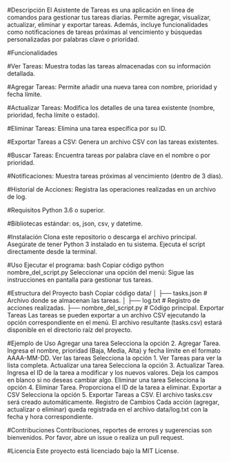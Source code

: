 #Descripción
El Asistente de Tareas es una aplicación en línea de comandos para gestionar tus tareas diarias. Permite agregar, visualizar, actualizar, eliminar y exportar tareas. Además, incluye funcionalidades como notificaciones de tareas próximas al vencimiento y búsquedas personalizadas por palabras clave o prioridad.

#Funcionalidades

#Ver Tareas: Muestra todas las tareas almacenadas con su información detallada.

#Agregar Tareas: Permite añadir una nueva tarea con nombre, prioridad y fecha límite.

#Actualizar Tareas: Modifica los detalles de una tarea existente (nombre, prioridad, fecha límite o estado).

#Eliminar Tareas: Elimina una tarea específica por su ID.

#Exportar Tareas a CSV: Genera un archivo CSV con las tareas existentes.

#Buscar Tareas: Encuentra tareas por palabra clave en el nombre o por prioridad.

#Notificaciones: Muestra tareas próximas al vencimiento (dentro de 3 días).

#Historial de Acciones: Registra las operaciones realizadas en un archivo de log.

#Requisitos
Python 3.6 o superior.

#Bibliotecas estándar: os, json, csv, y datetime.

#Instalación
Clona este repositorio o descarga el archivo principal.
Asegúrate de tener Python 3 instalado en tu sistema.
Ejecuta el script directamente desde la terminal.

#Uso
Ejecutar el programa:
bash
Copiar código
python nombre_del_script.py
Seleccionar una opción del menú:
Sigue las instrucciones en pantalla para gestionar tus tareas.

#Estructura del Proyecto
bash
Copiar código
data/
│   ├── tasks.json      # Archivo donde se almacenan las tareas.
│   ├── log.txt         # Registro de acciones realizadas.
├── nombre_del_script.py  # Código principal.
Exportar Tareas
Las tareas se pueden exportar a un archivo CSV ejecutando la opción correspondiente en el menú. El archivo resultante (tasks.csv) estará disponible en el directorio raíz del proyecto.

#Ejemplo de Uso
Agregar una tarea
Selecciona la opción 2. Agregar Tarea.
Ingresa el nombre, prioridad (Baja, Media, Alta) y fecha límite en el formato AAAA-MM-DD.
Ver las tareas
Selecciona la opción 1. Ver Tareas para ver la lista completa.
Actualizar una tarea
Selecciona la opción 3. Actualizar Tarea.
Ingresa el ID de la tarea a modificar y los nuevos valores. Deja los campos en blanco si no deseas cambiar algo.
Eliminar una tarea
Selecciona la opción 4. Eliminar Tarea.
Proporciona el ID de la tarea a eliminar.
Exportar a CSV
Selecciona la opción 5. Exportar Tareas a CSV.
El archivo tasks.csv será creado automáticamente.
Registro de Cambios
Cada acción (agregar, actualizar o eliminar) queda registrada en el archivo data/log.txt con la fecha y hora correspondiente.

#Contribuciones
Contribuciones, reportes de errores y sugerencias son bienvenidos. Por favor, abre un issue o realiza un pull request.

#Licencia
Este proyecto está licenciado bajo la MIT License.

